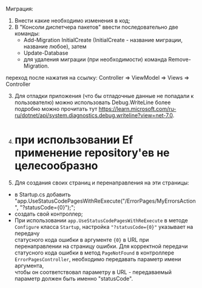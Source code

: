 ﻿Миграция:
 1. Внести какие необходимо изменения в код;
 2. В "Консоли диспетчера пакетов" ввести последовательно две команды:
	- Add-Migration InitialCreate (InitialCreate - название миграции, название любое), затем
	- Update-Database
	- для удаления миграции (при необходимости) команда Remove-Migration.
	
переход после нажатия на ссылку: Controller => ViewModel => Views => Controller

3. Для отладки приложения (что бы отладочные данные не попадали к пользователю) можно
использовать Debug.WriteLine более подробно можно прочитать тут https://learn.microsoft.com/ru-ru/dotnet/api/system.diagnostics.debug.writeline?view=net-7.0.
4. # при использовании Ef применение repository'ев не целесообразно
5. Для создания своих страниц и перенаправления на эти страницы:
- в Startup.cs добавить "app.UseStatusCodePagesWithReExecute("/ErrorPages/MyErrorsAction", "?statusCode={0}");";
- создать свой контроллер;
- При использовании `app.UseStatusCodePagesWithReExecute` в методе `Configure` класса `Startup`, настройка `"?statusCode={0}"` указывает на передачу					
	 статусного кода ошибки в аргументе `{0}` в URL при перенаправлении на страницу ошибки.	
	 Для корректной передачи статусного кода ошибки в метод `PageNotFound` в контроллере `ErrorPagesController`, необходимо передавать параметр имени аргумента,	
	 чтобы он соответствовал параметру в URL - передаваемый параметр должен быть именно "statusCode".

